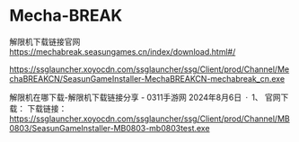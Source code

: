 # Mecha-BREAK
解限机下载链接官网 https://mechabreak.seasungames.cn/index/download.html#/


https://ssglauncher.xoyocdn.com/ssglauncher/ssg/Client/prod/Channel/MechaBREAKCN/SeasunGameInstaller-MechaBREAKCN-mechabreak_cn.exe

解限机在哪下载-解限机下载链接分享 - 0311手游网
2024年8月6日 · 1、 官网下载： 下载链接： https://ssglauncher.xoyocdn.com/ssglauncher/ssg/Client/prod/Channel/MB0803/SeasunGameInstaller-MB0803-mb0803test.exe 
